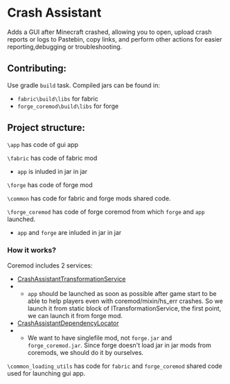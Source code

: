 # Crash Assistant

Adds a GUI after Minecraft crashed, allowing you to open, upload crash reports or logs to Pastebin, copy links, and perform other actions for easier reporting,debugging or troubleshooting.

## Contributing:
Use gradle `build` task. Compiled jars can be found in:
* `fabric\build\libs` for fabric
* `forge_coremod\build\libs` for forge

## Project structure:
`\app` has code of gui app

`\fabric` has code of fabric mod
* `app` is inluded in jar in jar

`\forge` has code of forge mod

`\common` has code for fabric and forge mods shared code.

`\forge_coremod` has code of forge coremod from which `forge` and `app` launched.

* `app` and `forge` are inluded in jar in jar

### How it works?
Coremod includes 2 services:
* [CrashAssistantTransformationService](forge_coremod%2Fsrc%2Fmain%2Fjava%2Fdev%2Fkostromdan%2Fmods%2Fcrash_assistant%2Fcore_mod%2Fservices%2FCrashAssistantTransformationService.java)
* * `app` should be launched as soon as possible after game start to be able to help players even with coremod/mixin/hs_err crashes. So we launch it from static block of ITransformationService, the first point, we can launch it from forge mod.
* [CrashAssistantDependencyLocator](forge_coremod%2Fsrc%2Fmain%2Fjava%2Fdev%2Fkostromdan%2Fmods%2Fcrash_assistant%2Fcore_mod%2Fservices%2FCrashAssistantDependencyLocator.java)
* * We want to have singlefile mod, not `forge.jar` and `forge_coremod.jar`. Since forge doesn't load jar in jar mods from coremods, we should do it by ourselves.


`\common_loading_utils` has code for `fabric` and `forge_coremod` shared code used for launching gui app.

